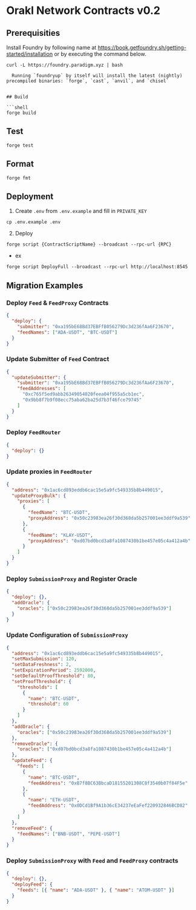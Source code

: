 # Orakl Network Contracts v0.2

## Prerequisities

Install Foundry by following name at https://book.getfoundry.sh/getting-started/installation or by executing the command below.

````shell
curl -L https://foundry.paradigm.xyz | bash

  Running `foundryup` by itself will install the latest (nightly) precompiled binaries: `forge`, `cast`, `anvil`, and `chisel`


## Build

```shell
forge build
````

## Test

```shell
forge test
```

## Format

```shell
forge fmt
```

## Deployment

1. Create `.env` from `.env.example` and fill in `PRIVATE_KEY`

```
cp .env.example .env
```

2. Deploy

```shell
forge script {ContractScriptName} --broadcast --rpc-url {RPC}
```

- ex

```shell
forge script DeployFull --broadcast --rpc-url http://localhost:8545
```

## Migration Examples

### Deploy `Feed` & `FeedProxy` Contracts

```json
{
  "deploy": {
    "submitter": "0xa195bE68Bd37EBFfB056279Dc3d236fAa6F23670",
    "feedNames": ["ADA-USDT", "BTC-USDT"]
  }
}
```

### Update Submitter of `Feed` Contract

```json
{
  "updateSubmitter": {
    "submitter": "0xa195bE68Bd37EBFfB056279Dc3d236fAa6F23670",
    "feedAddresses": [
      "0xc765f5ed9abb26349054020feea04f955a5cb1ec",
      "0x9bb8f7b9f08ecc75aba62ba25d7b3f46fce79745"
    ]
  }
}
```

### Deploy `FeedRouter`

```json
{
  "deploy": {}
}
```

### Update proxies in `FeedRouter`

```json
{
  "address": "0x1ac6cd893eddb6cac15e5a9fc549335b8b449015",
  "updateProxyBulk": {
    "proxies": [
      {
        "feedName": "BTC-USDT",
        "proxyAddress": "0x50c23983ea26f30d368da5b257001ee3ddf9a539"
      },
      {
        "feedName": "KLAY-USDT",
        "proxyAddress": "0xd07bd0bcd3a8fa1087430b1be457e05c4a412a4b"
      }
    ]
  }
}
```

### Deploy `SubmissionProxy` and Register Oracle

```json
{
  "deploy": {},
  "addOracle": {
    "oracles": ["0x50c23983ea26f30d368da5b257001ee3ddf9a539"]
  }
}
```

### Update Configuration of `SubmissionProxy`

```json
{
  "address": "0x1ac6cd893eddb6cac15e5a9fc549335b8b449015",
  "setMaxSubmission": 120,
  "setDataFreshness": 2,
  "setExpirationPeriod": 2592000,
  "setDefaultProofThreshold": 80,
  "setProofThreshold": {
    "thresholds": [
      {
        "name": "BTC-USDT",
        "threshold": 60
      }
    ]
  },
  "addOracle": {
    "oracles": ["0x50c23983ea26f30d368da5b257001ee3ddf9a539"]
  },
  "removeOracle": {
    "oracles": ["0xd07bd0bcd3a8fa1087430b1be457e05c4a412a4b"]
  },
  "updateFeed": {
    "feeds": [
      {
        "name": "BTC-USDT",
        "feedAddress": "0xB7f8BC63BbcaD18155201308C8f3540b07f84F5e"
      },
      {
        "name": "ETH-USDT",
        "feedAddress": "0x0DCd1Bf9A1b36cE34237eEaFef220932846BCD82"
      }
    ]
  },
  "removeFeed": {
    "feedNames": ["BNB-USDT", "PEPE-USDT"]
  }
}
```

### Deploy `SubmissionProxy` with `Feed` and `FeedProxy` contracts

```json
{
  "deploy": {},
  "deployFeed": {
    "feeds": [{ "name": "ADA-USDT" }, { "name": "ATOM-USDT" }]
  }
}
```
